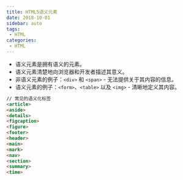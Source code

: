 ```yaml
---
title: HTML5语义元素
date: 2018-10-01
sidebar: auto
tags: 
 - HTML
categories:
 - HTML
---
```


- 语义元素是拥有语义的元素。
- 语义元素清楚地向浏览器和开发者描述其意义。
- 非语义元素的例子：`<div>` 和 `<span>` - 无法提供关于其内容的信息。
- 语义元素的例子：`<form>`、`<table>` 以及 `<img>` - 清晰地定义其内容。

```html
// 常见的语义化标签
<article>
<aside>
<details>
<figcaption>
<figure>
<footer>
<header>
<main>
<mark>
<nav>
<section>
<summary>
<time>
```